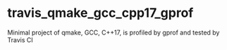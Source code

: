 # travis_qmake_gcc_cpp17_gprof
Minimal project of qmake, GCC, C++17, is profiled by gprof and tested by Travis CI
